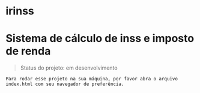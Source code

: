# irinss
<h1>Sistema de cálculo de inss e imposto de renda</h1>

> Status do projeto: em desenvolvimento


```
Para rodar esse projeto na sua máquina, por favor abra o arquivo index.html com seu navegador de preferência.
```
